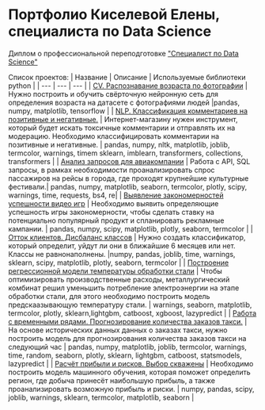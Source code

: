 # Портфолио Киселевой Елены, специалиста по Data Science

Диплом о профессиональной переподготовке ["Специалист по Data Science"](https://disk.yandex.ru/i/BUQOW8bhcGXpkA)

Список проектов:
| Название | Описание | Используемые библиотеки python |
| --- | --- | --- |
| [CV. Распознавание возраста по фотографии](https://github.com/Justlesia/portfolio_ds/tree/main/CV.%20%D0%A0%D0%B0%D1%81%D0%BF%D0%BE%D0%B7%D0%BD%D0%B0%D0%B2%D0%B0%D0%BD%D0%B8%D0%B5%20%D0%B2%D0%BE%D0%B7%D1%80%D0%B0%D1%81%D1%82%D0%B0%20%D0%BF%D0%BE%20%D1%84%D0%BE%D1%82%D0%BE%D0%B3%D1%80%D0%B0%D1%84%D0%B8%D0%B8) | Нужно построить и обучить свёрточную нейронную сеть для определения возраста на датасете с фотографиями людей |pandas, numpy, matplotlib, tensorflow |
| [NLP. Классификация комментариев на позитивные и негативные.](https://github.com/Justlesia/portfolio_ds/tree/main/NLP.%20%D0%9A%D0%BB%D0%B0%D1%81%D1%81%D0%B8%D1%84%D0%B8%D0%BA%D0%B0%D1%86%D0%B8%D1%8F%20%D0%BA%D0%BE%D0%BC%D0%BC%D0%B5%D0%BD%D1%82%D0%B0%D1%80%D0%B8%D0%B5%D0%B2%20%D0%BD%D0%B0%20%D0%BF%D0%BE%D0%B7%D0%B8%D1%82%D0%B8%D0%B2%D0%BD%D1%8B%D0%B5%20%D0%B8%20%D0%BD%D0%B5%D0%B3%D0%B0%D1%82%D0%B8%D0%B2%D0%BD%D1%8B%D0%B5) |  Интернет-магазину нужен инструмент, который будет искать токсичные комментарии и отправлять их на модерацию. Необходимо классифицировать комментарии на позитивные и негативные. | pandas, numpy, nltk, matplotlib, joblib, termcolor, warnings, timem sklearn, imblearn, transformers, collections, transformers |
| [Анализ запросов для авиакомпании](https://github.com/Justlesia/portfolio_ds/tree/main/%D0%90%D0%BD%D0%B0%D0%BB%D0%B8%D0%B7%20%D0%B7%D0%B0%D0%BF%D1%80%D0%BE%D1%81%D0%BE%D0%B2%20%D0%B4%D0%BB%D1%8F%20%D0%B0%D0%B2%D0%B8%D0%B0%D0%BA%D0%BE%D0%BC%D0%BF%D0%B0%D0%BD%D0%B8%D0%B8) |  Работа с API, SQL запросы, в рамках необходимости проанализировать спрос пассажиров на рейсы в города, где проходят крупнейшие культурные фестивали.| pandas, numpy, matplotlib, seaborn, termcolor, plotly, scipy, warnings, time, requests, bs4, re|
| [Выявление закономерностей успешности видео игр](https://github.com/Justlesia/portfolio_ds/tree/main/%D0%92%D1%8B%D1%8F%D0%B2%D0%BB%D0%B5%D0%BD%D0%B8%D0%B5%20%D0%B7%D0%B0%D0%BA%D0%BE%D0%BD%D0%BE%D0%BC%D0%B5%D1%80%D0%BD%D0%BE%D1%81%D1%82%D0%B5%D0%B9%20%D1%83%D1%81%D0%BF%D0%B5%D1%88%D0%BD%D0%BE%D1%81%D1%82%D0%B8%20%D0%B2%D0%B8%D0%B4%D0%B5%D0%BE%20%D0%B8%D0%B3%D1%80) | Необходимо выявить определяющие успешность игры закономерности, чтобы сделать ставку на потенциально популярный продукт и спланировать рекламные кампании. | pandas, numpy, scipy, matplotlib, plotly, seaborn, termcolor |
| [Отток клиентов. Дисбаланс классов](https://github.com/Justlesia/portfolio_ds/tree/main/%D0%9E%D1%82%D1%82%D0%BE%D0%BA%20%D0%BA%D0%BB%D0%B8%D0%B5%D0%BD%D1%82%D0%BE%D0%B2.%20%D0%94%D0%B8%D1%81%D0%B1%D0%B0%D0%BB%D0%B0%D0%BD%D1%81%20%D0%BA%D0%BB%D0%B0%D1%81%D1%81%D0%BE%D0%B2) | Нужно создать классификатор, который определит, уйдут ли они в ближайшие 6 месяцев или нет. Классы не равнонаполнены. |numpy, pandas, joblib, time, warnings, sklearn, scipy, matplotlib, plotly, seaborn, termcolor |
| [Построение регрессионной модели температуры обработки стали](https://github.com/Justlesia/portfolio_ds/tree/main/%D0%9F%D0%BE%D1%81%D1%82%D1%80%D0%BE%D0%B5%D0%BD%D0%B8%D0%B5%20%D1%80%D0%B5%D0%B3%D1%80%D0%B5%D1%81%D1%81%D0%B8%D0%BE%D0%BD%D0%BD%D0%BE%D0%B9%20%D0%BC%D0%BE%D0%B4%D0%B5%D0%BB%D0%B8%20%D1%82%D0%B5%D0%BC%D0%BF%D0%B5%D1%80%D0%B0%D1%82%D1%83%D1%80%D1%8B%20%D0%BF%D0%BB%D0%B0%D0%B2%D0%BA%D0%B8%20%D1%81%D1%82%D0%B0%D0%BB%D0%B8) |  Чтобы оптимизировать производственные расходы, металлургический комбинат решил уменьшить потребление электроэнергии на этапе обработки стали, для этого необходимо построить модель предскаазывающую температуру стали. | warnings, seaborn, matplotlib, termcolor,  plotly, sklearn,lightgbm, catboost, xgboost, lazypredict |
| [Работа с временными рядами. Прогнозирование количества заказов такси.](https://github.com/Justlesia/portfolio_ds/tree/main/%D0%A0%D0%B0%D0%B1%D0%BE%D1%82%D0%B0%20%D1%81%20%D0%B2%D1%80%D0%B5%D0%BC%D0%B5%D0%BD%D0%BD%D1%8B%D0%BC%D0%B8%20%D1%80%D1%8F%D0%B4%D0%B0%D0%BC%D0%B8.%20%D0%9F%D1%80%D0%BE%D0%B3%D0%BD%D0%BE%D0%B7%D0%B8%D1%80%D0%BE%D0%B2%D0%B0%D0%BD%D0%B8%D0%B5%20%D0%BA%D0%BE%D0%BB%D0%B8%D1%87%D0%B5%D1%81%D1%82%D0%B2%D0%B0%20%D0%B7%D0%B0%D0%BA%D0%B0%D0%B7%D0%BE%D0%B2%20%D1%82%D0%B0%D0%BA%D1%81%D0%B8) |  На основе исторических данных данных о заказах такси, нужно построить модель для прогнозирования количества заказов такси на следующий час | pandas, numpy, matplotlib, joblib, termcolor, warnings, time, random, seaborn, plotly, sklearn, lightgbm, catboost, statsmodels, lazypredict |
| [Расчёт прибыли и рисков. Выбор скважены](https://github.com/Justlesia/portfolio_ds/tree/main/%D0%A0%D0%B0%D1%81%D1%87%D1%91%D1%82%20%D0%BF%D1%80%D0%B8%D0%B1%D1%8B%D0%BB%D0%B8%20%D0%B8%20%D1%80%D0%B8%D1%81%D0%BA%D0%BE%D0%B2.%20%D0%92%D1%8B%D0%B1%D0%BE%D1%80%20%D1%81%D0%BA%D0%B2%D0%B0%D0%B6%D0%B5%D0%BD%D1%8B) | Необходимо построить модель машинного обучения, которая поможет определить регион, где добыча принесёт наибольшую прибыль, а также проанализировать возможную прибыль и риски. | numpy, pandas, scipy, joblib, warnings, sklearn, termcolor, matplotlib, seaborn |
